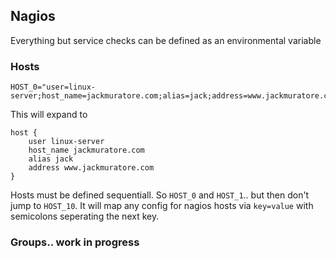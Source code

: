 ## Nagios
Everything but service checks can be defined as an environmental variable

### Hosts
```
HOST_0="user=linux-server;host_name=jackmuratore.com;alias=jack;address=www.jackmuratore.com"
```
This will expand to
```
host {
    user linux-server
    host_name jackmuratore.com
    alias jack
    address www.jackmuratore.com
}
```

    
Hosts must be defined sequentiall. So `HOST_0` and `HOST_1`.. but then don't jump to `HOST_10`. It will map any config for nagios hosts via `key=value` with semicolons seperating the next key.

### Groups.. work in progress
